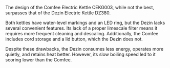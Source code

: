 The design of the Comfee Electric Kettle CEKG003, while not the best, surpasses that of the Dezin Electric Kettle DZ380.

Both kettles have water-level markings and an LED ring, but the Dezin lacks several convenient features. Its lack of a proper limescale filter means it requires more frequent cleaning and descaling. Additionally, the Comfee includes cord storage and a lid button, which the Dezin does not.

Despite these drawbacks, the Dezin consumes less energy, operates more quietly, and retains heat better. However, its slow boiling speed led to it scoring lower than the Comfee.